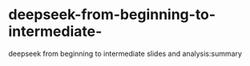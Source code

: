 # deepseek-from-beginning-to-intermediate-
deepseek from beginning to intermediate slides and analysis:summary
